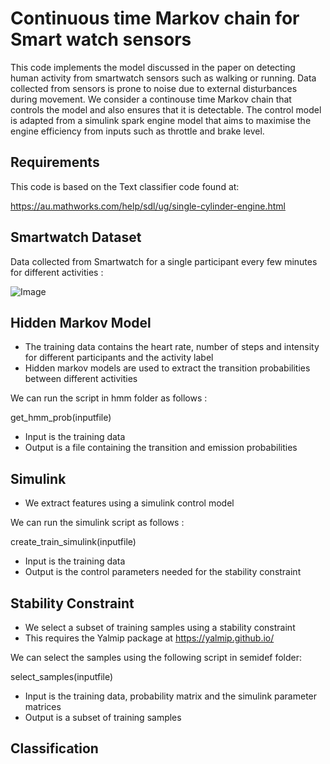 # Continuous time Markov chain for Smart watch sensors

This code implements the model discussed in the paper on detecting human activity from smartwatch sensors such as walking or running. Data collected from sensors is prone to noise due to external disturbances during movement. We consider a continouse time Markov chain that controls the model and also ensures that it is detectable. The control model is adapted from a simulink spark engine model that aims to maximise the engine efficiency from inputs such as throttle and brake level. 

Requirements
---
This code is based on the Text classifier code found at:

https://au.mathworks.com/help/sdl/ug/single-cylinder-engine.html

Smartwatch Dataset
---

Data collected from Smartwatch for a single participant every few minutes for different activities : 

![Image](https://github.com/user-attachments/assets/31126fc9-f2bd-4dbf-8673-2dc3d149bc4f)

Hidden Markov Model
---
- The training data contains the heart rate, number of steps and intensity for different participants and the activity label
- Hidden markov models are used to extract the transition probabilities between different activities

We can run the script in hmm folder as follows : 

get_hmm_prob(inputfile)
- Input is the training data
- Output is a file containing the transition and emission probabilities

Simulink 
---

- We extract features using a simulink control model

We can run the simulink script as follows :

create_train_simulink(inputfile)
- Input is the training data
- Output is the control parameters needed for the stability constraint 

Stability Constraint
---

- We select a subset of training samples using a stability constraint
- This requires the Yalmip package at https://yalmip.github.io/

We can select the samples using the following script in semidef folder:

select_samples(inputfile)
- Input is the training data, probability matrix and the simulink parameter matrices
- Output is a subset of training samples

Classification
---
